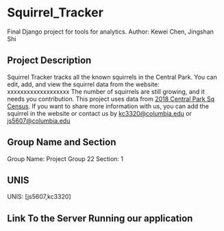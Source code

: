 # Squirrel_Tracker
Final Django project for tools for analytics.
Author: Kewei Chen, Jingshan Shi

## Project Description
Squirrel Tracker tracks all the known squirrels in the Central Park. You can edit, add, and view the squirrel data from the website: xxxxxxxxxxxxxxxxxxx
The number of squirrels are still growing, and it needs you contribution. This project uses data from [2018 Central Park Sq Census](https://data.cityofnewyork.us/Environment/2018-Central-Park-Squirrel-Census-Squirrel-Data/vfnx-vebw). If you want to share more information with us, you can add the squirrel in the website or contact us by kc3320@columbia.edu or js5607@columbia.edu

## Group Name and Section
Group Name: Project Group 22
Section: 1
## UNIS
UNIS: [js5607,kc3320]


## Link To the Server Running our application
